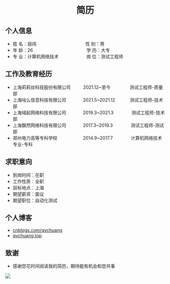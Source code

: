  <center>
     <h1>简历</h1>
 </center>
 
## 个人信息 

* 姓 名：屈闯 &ensp;&ensp;&ensp;&ensp;&ensp;&ensp;&ensp;&ensp;&ensp;&ensp;&ensp;&ensp;&ensp;&ensp;&ensp;&ensp;&ensp;&ensp;&ensp;&ensp;&ensp; 性 别：男
* 年 龄：26 &ensp;&ensp;&ensp;&ensp;&ensp;&ensp;&ensp;&ensp;&ensp;&ensp;&ensp;&ensp;&ensp;&ensp;&ensp;&ensp;&ensp;&ensp;&ensp;&ensp;&ensp;&ensp;&ensp; 学 历：大专 
* 专 业：计算机网络技术&ensp;&ensp;&ensp;&ensp;&ensp;&ensp;&ensp;&ensp;&ensp;&ensp;&ensp;&ensp; 岗 位：测试工程师

## 工作及教育经历

* 上海莉莉丝科技股份有限公司 &emsp;&emsp;&nbsp;&nbsp;2021.12~至今 &ensp;&ensp;&ensp;&emsp;&emsp;&nbsp; 测试工程师-质量部
* 上海咕么信息科技有限公司   &ensp;&emsp;&emsp;&emsp;2021.5~2021.12 &ensp;&ensp;&ensp;&emsp;&nbsp; 测试工程师-技术部
* 上海域起网络科技有限公司   &ensp;&emsp;&emsp;&emsp;2019.3~2021.3 &ensp;&ensp;&ensp;&emsp;&emsp; 测试工程师-技术部       
* 上海飘然网络科技有限公司   &ensp;&emsp;&emsp;&emsp;2017.3~2019.3 &ensp;&ensp;&ensp;&emsp;&emsp; 测试工程师-测试部         
* 郑州电力高等专科学校 &ensp;&ensp;&ensp;&ensp;&emsp;&emsp;&emsp;&ensp;2014.9~2017.7 &ensp;&emsp;&emsp;&ensp;&ensp; 计算机网络技术专业-专科  

## 求职意向

- 到岗时间：在职
- 工作性质：全职  
- 目标地点：上海  
- 期望薪资：面议  
- 期望职位：自动化测试

## 个人博客

- <a href="https://www.cnblogs.com/qvchuang/ ">cnblogs.com/qvchuang</a> 
- <a href="https://qvchuang.top/ ">qvchuang.top</a> 

## 致谢

- 感谢您花时间阅读我的简历，期待能有机会和您共事

![](https://camo.githubusercontent.com/6a0f76c7f114b2c8300ca379673520e5a898a0241ab216074dd7368354038abe/68747470733a2f2f692e696d6775722e636f6d2f6b644b686778362e676966)



